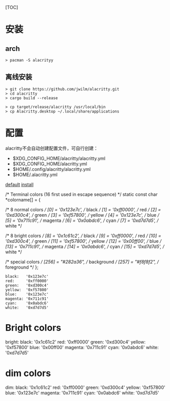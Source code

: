 [TOC]

# 安装
## arch
```
> pacman -S alacrityy
```
## 离线安装
```
> git clone https://github.com/jwilm/alacritty.git
> cd alacritty
> cargo build --release

> cp target/release/alacritty /usr/local/bin
> cp Alacritty.desktop ~/.local/share/applications
```

# 配置
alacritty不会自动创建配置文件，可自行创建：
+ $XDG_CONFIG_HOME/alacritty/alacritty.yml
+ $XDG_CONFIG_HOME/alacritty.yml
+ $HOME/.config/alacritty/alacritty.yml
+ $HOME/.alacritty.yml

[default](https://github.com/alacritty/alacritty/blob/master/alacritty.yml)
[install](https://github.com/alacritty/alacritty/blob/master/INSTALL.md#linux--windows)

/* Terminal colors (16 first used in escape sequence) */
static const char *colorname[] = {

  /* 8 normal colors */
  [0] = '0x123e7c', /* black   */
  [1] = '0xff0000', /* red     */
  [2] = '0xd300c4', /* green   */
  [3] = '0xf57800', /* yellow  */
  [4] = '0x123e7c', /* blue    */
  [5] = '0x711c91', /* magenta */
  [6] = '0x0abdc6', /* cyan    */
  [7] = '0xd7d7d5', /* white   */

  /* 8 bright colors */
  [8]  = '0x1c61c2', /* black   */
  [9]  = '0xff0000', /* red     */
  [10] = '0xd300c4', /* green   */
  [11] = '0xf57800', /* yellow  */
  [12] = '0x00ff00', /* blue    */
  [13] = '0x711c91', /* magenta */
  [14] = '0x0abdc6', /* cyan    */
  [15] = '0xd7d7d5', /* white   */

  /* special colors */
  [256] = "#282a36", /* background */
  [257] = "#f8f8f2", /* foreground */
};


    black:   '0x123e7c'
    red:     '0xff0000'
    green:   '0xd300c4'
    yellow:  '0xf57800'
    blue:    '0x123e7c'
    magenta: '0x711c91'
    cyan:    '0x0abdc6'
    white:   '0xd7d7d5'

  # Bright colors
  bright:
    black:   '0x1c61c2'
    red:     '0xff0000'
    green:   '0xd300c4'
    yellow:  '0xf57800'
    blue:    '0x00ff00'
    magenta: '0x711c91'
    cyan:    '0x0abdc6'
    white:   '0xd7d7d5'

  # dim colors
  dim:
    black:   '0x1c61c2'
    red:     '0xff0000'
    green:   '0xd300c4'
    yellow:  '0xf57800'
    blue:    '0x123e7c'
    magenta: '0x711c91'
    cyan:    '0x0abdc6'
    white:   '0xd7d7d5'
